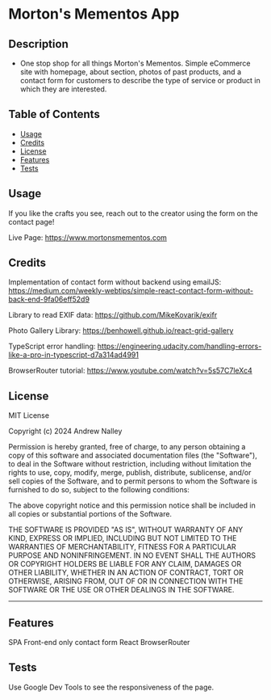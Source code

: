 # Morton's Mementos App

## Description

- One stop shop for all things Morton's Mementos. Simple eCommerce site with homepage, about section, photos of past products, and a contact form for customers to describe the type of service or product in which they are interested. 


## Table of Contents

- [Usage](#usage)
- [Credits](#credits)
- [License](#license)
- [Features](#features)
- [Tests](#tests)


## Usage

If you like the crafts you see, reach out to the creator using the form on the contact page!

Live Page:  https://www.mortonsmementos.com

## Credits

Implementation of contact form without backend using emailJS: https://medium.com/weekly-webtips/simple-react-contact-form-without-back-end-9fa06eff52d9

Library to read EXIF data: https://github.com/MikeKovarik/exifr

Photo Gallery Library: https://benhowell.github.io/react-grid-gallery

TypeScript error handling: https://engineering.udacity.com/handling-errors-like-a-pro-in-typescript-d7a314ad4991

BrowserRouter tutorial: https://www.youtube.com/watch?v=5s57C7leXc4


## License

MIT License

Copyright (c) 2024 Andrew Nalley

Permission is hereby granted, free of charge, to any person obtaining a copy
of this software and associated documentation files (the "Software"), to deal
in the Software without restriction, including without limitation the rights
to use, copy, modify, merge, publish, distribute, sublicense, and/or sell
copies of the Software, and to permit persons to whom the Software is
furnished to do so, subject to the following conditions:

The above copyright notice and this permission notice shall be included in all
copies or substantial portions of the Software.

THE SOFTWARE IS PROVIDED "AS IS", WITHOUT WARRANTY OF ANY KIND, EXPRESS OR
IMPLIED, INCLUDING BUT NOT LIMITED TO THE WARRANTIES OF MERCHANTABILITY,
FITNESS FOR A PARTICULAR PURPOSE AND NONINFRINGEMENT. IN NO EVENT SHALL THE
AUTHORS OR COPYRIGHT HOLDERS BE LIABLE FOR ANY CLAIM, DAMAGES OR OTHER
LIABILITY, WHETHER IN AN ACTION OF CONTRACT, TORT OR OTHERWISE, ARISING FROM,
OUT OF OR IN CONNECTION WITH THE SOFTWARE OR THE USE OR OTHER DEALINGS IN THE
SOFTWARE.

---

## Features

SPA 
Front-end only contact form
React BrowserRouter


## Tests

Use Google Dev Tools to see the responsiveness of the page.


